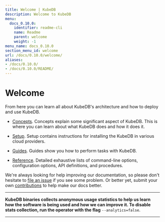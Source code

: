 ```yaml
---
title: Welcome | KubeDB
description: Welcome to KubeDB
menu:
  docs_0.10.0:
    identifier: readme-cli
    name: Readme
    parent: welcome
    weight: -1
menu_name: docs_0.10.0
section_menu_id: welcome
url: /docs/0.10.0/welcome/
aliases:
- /docs/0.10.0/
- /docs/0.10.0/README/
---
```


# Welcome

From here you can learn all about KubeDB's architecture and how to deploy and use KubeDB.

- [Concepts](/docs/0.10.0/concepts/). Concepts explain some significant aspect of KubeDB. This is where you can learn about what KubeDB does and how it does it.

- [Setup](/docs/0.10.0/setup/). Setup contains instructions for installing the KubeDB in various cloud providers.

- [Guides](/docs/0.10.0/guides/). Guides show you how to perform tasks with KubeDB.

- [Reference](/docs/0.10.0/reference/). Detailed exhaustive lists of command-line options, configuration options, API definitions, and procedures.

We're always looking for help improving our documentation, so please don't hesitate to [file an issue](https://github.com/kubedb/project/issues/new) if you see some problem. Or better yet, submit your own [contributions](/docs/0.10.0/CONTRIBUTING) to help make our docs better.

---

**KubeDB binaries collects anonymous usage statistics to help us learn how the software is being used and how we can improve it. To disable stats collection, run the operator with the flag** `--analytics=false`.

---
